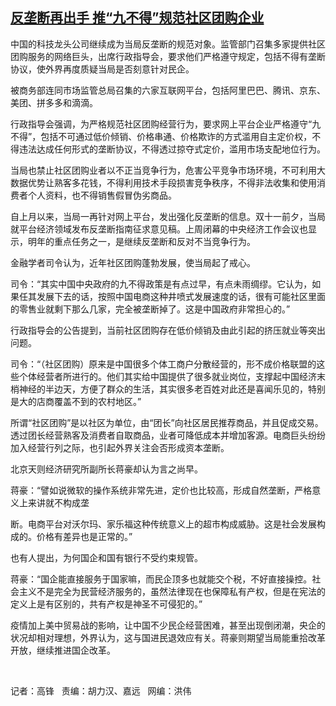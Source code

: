 <!--1608737986000-->
[反垄断再出手 推“九不得”规范社区团购企业](https://www.rfa.org/mandarin/yataibaodao/jingmao/gf2-12232020102958.html)
------

<p></p><p>中国的科技龙头公司继续成为当局反垄断的规范对象。监管部门召集多家提供社区团购服务的网络巨头，出席行政指导会，要求他们严格遵守规定，包括不得有垄断协议，使外界再度质疑当局是否刻意针对民企。</p><p>被商务部连同市场监管总局召集的六家互联网平台，包括阿里巴巴、腾讯、京东、美团、拼多多和滴滴。</p><p>行政指导会强调，为严格规范社区团购经营行为，要求网上平台企业严格遵守“九不得”，包括不可通过低价倾销、价格串通、价格欺诈的方式滥用自主定价权，不得违法达成任何形式的垄断协议，不得透过掠夺式定价，滥用市场支配地位行为。</p><p>当局也禁止社区团购业者以不正当竞争行为，危害公平竞争市场环境，不可利用大数据优势让熟客多花钱，不得利用技术手段损害竞争秩序，不得非法收集和使用消费者个人资料，也不得销售假冒伪劣商品。</p><p>自上月以来，当局一再针对网上平台，发出强化反垄断的信息。双十一前夕，当局就平台经济领域发布反垄断指南征求意见稿。上周闭幕的中央经济工作会议也显示，明年的重点任务之一，是继续反垄断和反对不当竞争行为。</p><p>金融学者司令认为，近年社区团购蓬勃发展，使当局起了戒心。</p><p>司令：“其实中国中央政府的九不得政策是有点过早，有点未雨绸缪。它认为，如果任其发展下去的话，按照中国电商这种井喷式发展速度的话，很有可能社区里面的零售业就剩下那么几家，完全被垄断掉了。这是中国政府非常担心的。”</p><p>行政指导会的公告提到，当前社区团购存在低价倾销及由此引起的挤压就业等突出问题。</p><p>司令：“（社区团购）原来是中国很多个体工商户分散经营的，形不成价格联盟的这些个体经营者所进行的。他们其实给中国提供了很多就业岗位，支撑起中国经济末梢神经的半边天，方便了群众的生活，其实很多老百姓对此还是喜闻乐见的，特别是大的店商覆盖不到的农村地区。”</p><p>所谓“社区团购”是以社区为单位，由“团长”向社区居民推荐商品，并且促成交易。透过团长经营熟客及消费者自取商品，业者可降低成本并增加客源。电商巨头纷纷加入经营行列之际，也引起外界关注会否形成资本垄断。</p><p>北京天则经济研究所副所长蒋豪却认为言之尚早。</p><p>蒋豪：“譬如说微软的操作系统非常先进，定价也比较高，形成自然垄断，严格意义上来讲就不构成垄</p><p>断。电商平台对沃尔玛、家乐福这种传统意义上的超市构成威胁。这是社会发展构成的。价格有差异也是正常的。”</p><p>也有人提出，为何国企和国有银行不受约束规管。</p><p>蒋豪：“国企能直接服务于国家嘛，而民企顶多也就能交个税，不好直接操控。社会主义不是完全为民营经济服务的，虽然法律现在也保障私有产权，但是在宪法的定义上是有区别的，共有产权是神圣不可侵犯的。”   </p><p>疫情加上美中贸易战的影响，让中国不少民企经营困难，甚至出现倒闭潮，央企的状况却相对理想，外界认为，这与国进民退效应有关。蒋豪则期望当局能重拾改革开放，继续推进国企改革。</p><p><br/></p><p>记者：高锋   责编：胡力汉、嘉远   网编：洪伟</p>
